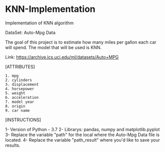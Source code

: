 # KNN-Implementation
Implementation of KNN algorithm


DataSet: Auto-Mpg Data

The goal of this project is to estimate how many miles per gallon each car will spend. The model that will be used is KNN.

Link: https://archive.ics.uci.edu/ml/datasets/Auto+MPG

[ATTRIBUTES]

    1. mpg
    2. cylinders
    3. displacement
    4. horsepower
    5. weight
    6. acceleration
    7. model year
    8. origin
    9. car name


[INSTRUCTIONS]

1- Version of Python - 3.7
2- Librarys: pandas, numpy and matplotlib.pyplot 
3- Replace the variable "path" for the local where the Auto-Mpg Data file is located.
4- Replace the variable "path_result" where you'd like to save your results.
